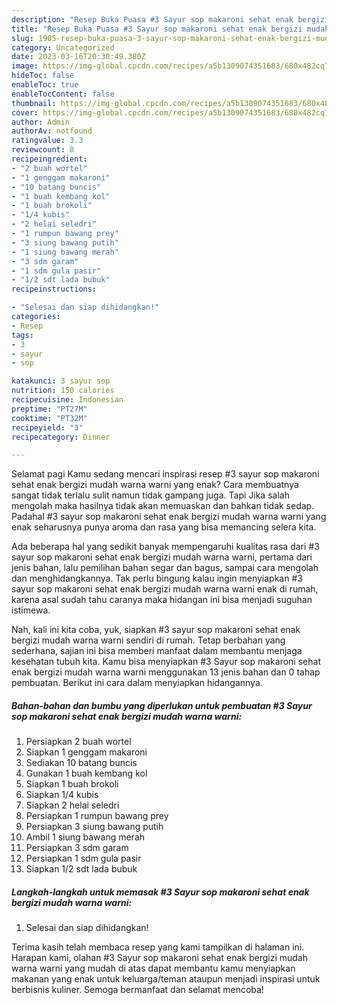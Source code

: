 ```yaml
---
description: "Resep Buka Puasa #3 Sayur sop makaroni sehat enak bergizi mudah warna warni, Bikin Ngiler"
title: "Resep Buka Puasa #3 Sayur sop makaroni sehat enak bergizi mudah warna warni, Bikin Ngiler"
slug: 1905-resep-buka-puasa-3-sayur-sop-makaroni-sehat-enak-bergizi-mudah-warna-warni-bikin-ngiler
category: Uncategorized
date: 2023-03-16T20:30:49.380Z
image: https://img-global.cpcdn.com/recipes/a5b1309074351683/680x482cq70/3-sayur-sop-makaroni-sehat-enak-bergizi-mudah-warna-warni-foto-resep-utama.jpg
hideToc: false
enableToc: true
enableTocContent: false
thumbnail: https://img-global.cpcdn.com/recipes/a5b1309074351683/680x482cq70/3-sayur-sop-makaroni-sehat-enak-bergizi-mudah-warna-warni-foto-resep-utama.jpg
cover: https://img-global.cpcdn.com/recipes/a5b1309074351683/680x482cq70/3-sayur-sop-makaroni-sehat-enak-bergizi-mudah-warna-warni-foto-resep-utama.jpg
author: Admin
authorAv: notfound
ratingvalue: 3.3
reviewcount: 8
recipeingredient:
- "2 buah wortel"
- "1 genggam makaroni"
- "10 batang buncis"
- "1 buah kembang kol"
- "1 buah brokoli"
- "1/4 kubis"
- "2 helai seledri"
- "1 rumpun bawang prey"
- "3 siung bawang putih"
- "1 siung bawang merah"
- "3 sdm garam"
- "1 sdm gula pasir"
- "1/2 sdt lada bubuk"
recipeinstructions:

- "Selesai dan siap dihidangkan!"
categories:
- Resep
tags:
- 3
- sayur
- sop

katakunci: 3 sayur sop 
nutrition: 150 calories
recipecuisine: Indonesian
preptime: "PT27M"
cooktime: "PT32M"
recipeyield: "3"
recipecategory: Dinner

---
```



Selamat pagi Kamu sedang mencari inspirasi resep #3 sayur sop makaroni sehat enak bergizi mudah warna warni yang enak? Cara membuatnya sangat tidak terlalu sulit namun tidak gampang juga. Tapi Jika salah mengolah maka hasilnya tidak akan memuaskan dan bahkan tidak sedap. Padahal #3 sayur sop makaroni sehat enak bergizi mudah warna warni yang enak seharusnya punya aroma dan rasa yang bisa memancing selera kita.


Ada beberapa hal yang sedikit banyak mempengaruhi kualitas rasa dari #3 sayur sop makaroni sehat enak bergizi mudah warna warni, pertama dari jenis bahan, lalu pemilihan bahan segar dan bagus, sampai cara mengolah dan menghidangkannya. Tak perlu bingung kalau ingin menyiapkan #3 sayur sop makaroni sehat enak bergizi mudah warna warni enak di rumah, karena asal sudah tahu caranya maka hidangan ini bisa menjadi suguhan istimewa.




Nah, kali ini kita coba, yuk, siapkan #3 sayur sop makaroni sehat enak bergizi mudah warna warni sendiri di rumah. Tetap berbahan yang sederhana, sajian ini bisa memberi manfaat dalam membantu menjaga kesehatan tubuh kita. Kamu bisa menyiapkan #3 Sayur sop makaroni sehat enak bergizi mudah warna warni menggunakan 13 jenis bahan dan 0 tahap pembuatan. Berikut ini cara dalam menyiapkan hidangannya.

<!--inarticleads1-->

##### Bahan-bahan dan bumbu yang diperlukan untuk pembuatan #3 Sayur sop makaroni sehat enak bergizi mudah warna warni:

1. Persiapkan 2 buah wortel
1. Siapkan 1 genggam makaroni
1. Sediakan 10 batang buncis
1. Gunakan 1 buah kembang kol
1. Siapkan 1 buah brokoli
1. Siapkan 1/4 kubis
1. Siapkan 2 helai seledri
1. Persiapkan 1 rumpun bawang prey
1. Persiapkan 3 siung bawang putih
1. Ambil 1 siung bawang merah
1. Persiapkan 3 sdm garam
1. Persiapkan 1 sdm gula pasir
1. Siapkan 1/2 sdt lada bubuk




<!--inarticleads2-->

##### Langkah-langkah untuk memasak #3 Sayur sop makaroni sehat enak bergizi mudah warna warni:


1. Selesai dan siap dihidangkan!



Terima kasih telah membaca resep yang kami tampilkan di halaman ini. Harapan kami, olahan #3 Sayur sop makaroni sehat enak bergizi mudah warna warni yang mudah di atas dapat membantu kamu menyiapkan makanan yang enak untuk keluarga/teman ataupun menjadi inspirasi untuk berbisnis kuliner. Semoga bermanfaat dan selamat mencoba!
